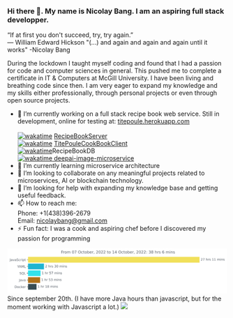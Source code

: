 ### Hi there 👋. My name is Nicolay Bang. I am an aspiring full stack developper.
“If at first you don't succeed, try, try again.”
<br>― William Edward Hickson
"(...) and again and again and again until it works" -Nicolay Bang

During the lockdown I taught myself coding and found that I had a passion for code and computer sciences in general. This pushed me to complete a certificate in IT & Computers at McGill University. I have been living and breathing code since then. I am very eager to expand my knowledge and my skills either professionally, through personal projects or even through open source projects. 



- 🔭 I’m currently working on a full stack recipe book web service. Still in development, online for testing at: <a href="http://titepoule.herokuapp.com/"> titepoule.herokuapp.com </a><br><br>
<a href="https://wakatime.com/badge/user/3b84aa92-86e3-4c60-b2cf-2ddec57f3517/project/05ad1f54-b789-4e49-a9e1-e01881992ee5"><img src="https://wakatime.com/badge/user/3b84aa92-86e3-4c60-b2cf-2ddec57f3517/project/05ad1f54-b789-4e49-a9e1-e01881992ee5.svg" alt="wakatime"></a>
<a href="https://gist.github.com/NicolayBang/76433a946fcd609f051046c6b09f08da">RecipeBookServer</a>
<br><a href="https://wakatime.com/badge/github/NicolayBang/RecipeBookClient"><img src="https://wakatime.com/badge/github/NicolayBang/RecipeBookClient.svg" alt="wakatime"></a>
   <a href="https://github.com/NicolayBang/TitePouleCookBookClient">TitePouleCookBookClient</a><br>
   <a href="https://wakatime.com/badge/user/3b84aa92-86e3-4c60-b2cf-2ddec57f3517/project/bc6efa30-b90a-4233-8645-8e2447d849aa"><img           src="https://wakatime.com/badge/user/3b84aa92-86e3-4c60-b2cf-2ddec57f3517/project/bc6efa30-b90a-4233-8645-8e2447d849aa.svg" alt="wakatime"></a>RecipeBookDB<br>
<a href="https://wakatime.com/badge/user/3b84aa92-86e3-4c60-b2cf-2ddec57f3517/project/28dffc39-5dbf-47a1-ae78-215477c0bc6a"><img src="https://wakatime.com/badge/user/3b84aa92-86e3-4c60-b2cf-2ddec57f3517/project/28dffc39-5dbf-47a1-ae78-215477c0bc6a.svg" alt="wakatime">
</a><a href=https://github.com/NicolayBang/deepai-image-microservice >deepai-image-microservice</a>
- 🌱 I’m currently learning microservice architecture
- 👯 I’m looking to collaborate on any meaningful projects related to microservices, AI or blockchain technology. 
- 🤔 I’m looking for help with expanding my knowledge base and getting useful feedback.
- 📫 How to reach me: 
     <br>Phone: +1(438)396-2679
     <br>Email: nicolaybang@gmail.com
- ⚡ Fun fact: I was a cook and aspiring chef before I discovered my passion for programming

<img
  src="https://github.com/NicolayBang/NicolayBang/blob/main/images/stat.svg"
  alt="Nicolay WakaTime Activity"
/>
Since september 20th. (I have more Java hours than javascript, but for the moment working with Javascript a lot.) 
<a href="https://wakatime.com"><img src="https://wakatime.com/share/@3b84aa92-86e3-4c60-b2cf-2ddec57f3517/edfa9a09-1e1e-4b48-af6a-771825a4b5c9.png" /></a>

